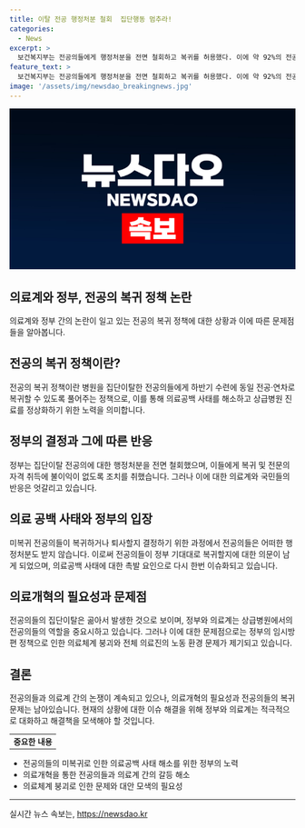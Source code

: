 ```yaml
---
title: 이탈 전공 행정처분 철회  집단행동 멈추라!
categories:
  - News
excerpt: >
  보건복지부는 전공의들에게 행정처분을 전면 철회하고 복귀를 허용했다. 이에 약 92%의 전공의들이 복귀가 어려울 경우 퇴사할 수 있으며, 상급병원은 이달까지 전공의들의 복귀 여부를 결정할 예정이다. 전공의들에 대한 특혜 조치로 인해 사회적 논란이 일고 있으며, 전공의들과 정부, 의료계 간의 대화가 이어질 것으로 보인다. 또한, 전문의 자격 취득에도 불이익이 없도록 조치될 예정이다.
feature_text: >
  보건복지부는 전공의들에게 행정처분을 전면 철회하고 복귀를 허용했다. 이에 약 92%의 전공의들이 복귀가 어려울 경우 퇴사할 수 있으며, 상급병원은 이달까지 전공의들의 복귀 여부를 결정할 예정이다. 전공의들에 대한 특혜 조치로 인해 사회적 논란이 일고 있으며, 전공의들과 정부, 의료계 간의 대화가 이어질 것으로 보인다. 또한, 전문의 자격 취득에도 불이익이 없도록 조치될 예정이다.
image: '/assets/img/newsdao_breakingnews.jpg'
---
```


<p><img src="/assets/img/newsdao_breakingnews.jpg" alt="koreaapp 속보" /></p>

<h2>의료계와 정부, 전공의 복귀 정책 논란</h2>

<p data-ke-size="size16">의료계와 정부 간의 논란이 일고 있는 전공의 복귀 정책에 대한 상황과 이에 따른 문제점들을 알아봅니다.</p>

<h2 data-ke-size="size26">전공의 복귀 정책이란?</h2>

<p data-ke-size="size16">전공의 복귀 정책이란 병원을 집단이탈한 전공의들에게 하반기 수련에 동일 전공·연차로 복귀할 수 있도록 풀어주는 정책으로, 이를 통해 의료공백 사태를 해소하고 상급병원 진료를 정상화하기 위한 노력을 의미합니다.</p>

<h2 data-ke-size="size26">정부의 결정과 그에 따른 반응</h2>

<p data-ke-size="size16">정부는 집단이탈 전공의에 대한 행정처분을 전면 철회했으며, 이들에게 복귀 및 전문의 자격 취득에 불이익이 없도록 조치를 취했습니다. 그러나 이에 대한 의료계와 국민들의 반응은 엇갈리고 있습니다. </p>

<h2 data-ke-size="size26">의료 공백 사태와 정부의 입장</h2>

<p data-ke-size="size16">미복귀 전공의들이 복귀하거나 퇴사할지 결정하기 위한 과정에서 전공의들은 어떠한 행정처분도 받지 않습니다. 이로써 전공의들이 정부 기대대로 복귀할지에 대한 의문이 남게 되었으며, 의료공백 사태에 대한 촉발 요인으로 다시 한번 이슈화되고 있습니다.</p>

<h2 data-ke-size="size26">의료개혁의 필요성과 문제점</h2>

<p data-ke-size="size16">전공의들의 집단이탈은 곪아서 발생한 것으로 보이며, 정부와 의료계는 상급병원에서의 전공의들의 역할을 중요시하고 있습니다. 그러나 이에 대한 문제점으로는 정부의 임시방편 정책으로 인한 의료체계 붕괴와 전체 의료진의 노동 환경 문제가 제기되고 있습니다.</p>

<h2 data-ke-size="size26">결론</h2>

<p data-ke-size="size16">전공의들과 의료계 간의 논쟁이 계속되고 있으나, 의료개혁의 필요성과 전공의들의 복귀 문제는 남아있습니다. 현재의 상황에 대한 이슈 해결을 위해 정부와 의료계는 적극적으로 대화하고 해결책을 모색해야 할 것입니다.</p>

<table>
    <tbody>
        <tr>
            <td style="text-align: center; height: 17px;"><b>중요한 내용</b></td>
        </tr>
    </tbody>
</table>

<ul>
    <li>전공의들의 미복귀로 인한 의료공백 사태 해소를 위한 정부의 노력</li>
    <li>의료개혁을 통한 전공의들과 의료계 간의 갈등 해소</li>
    <li>의료체계 붕괴로 인한 문제와 대안 모색의 필요성</li>
</ul>

<p><hr></p>
실시간 뉴스 속보는, <a href="https://newsdao.kr" rel="dofollow">https://newsdao.kr</a>


